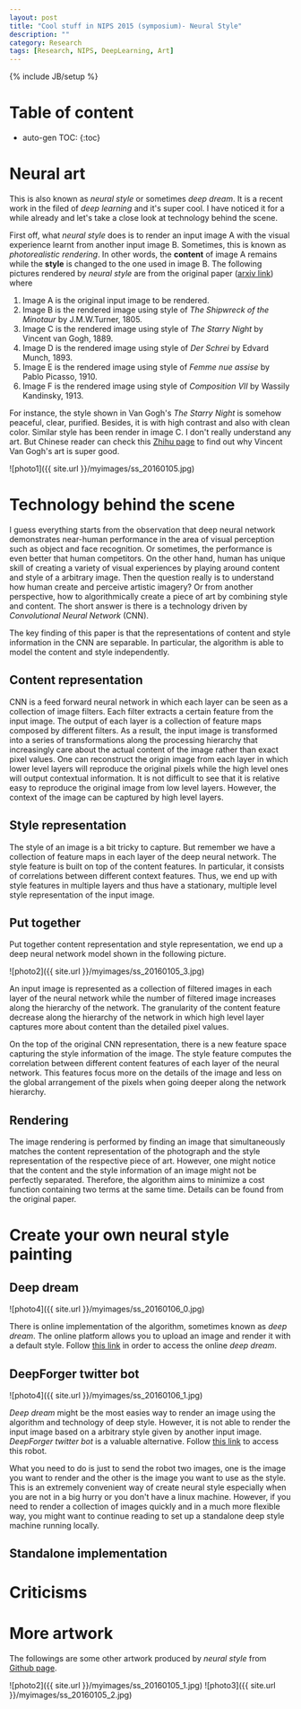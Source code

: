 ```yaml
---
layout: post
title: "Cool stuff in NIPS 2015 (symposium)- Neural Style"
description: ""
category: Research
tags: [Research, NIPS, DeepLearning, Art]
---
```

{% include JB/setup %}
<script type="text/javascript"
 src="http://cdn.mathjax.org/mathjax/latest/MathJax.js?config=TeX-AMS-MML_HTMLorMML">
</script>
 
# Table of content
* auto-gen TOC:
{:toc}




# Neural art

This is also known as _neural style_ or sometimes _deep dream_. It is a recent work in the filed of _deep learning_ and it's super cool. I have noticed it for a while already and let's take a close look at technology behind the scene.

First off, what _neural style_ does is to render an input image A with the visual experience learnt from another input image B. Sometimes, this is known as _photorealistic rendering_. In other words, the **content** of image A remains while the **style** is changed to the one used in image B. The following pictures rendered by _neural style_ are from the original paper ([arxiv link](http://arxiv.org/abs/1508.06576)) where

1. Image A is the original input image to be rendered.
1. Image B is the rendered image using style of _The Shipwreck of the Minotaur_ by J.M.W.Turner, 1805.
1. Image C is the rendered image using style of _The Starry Night_ by Vincent van Gogh, 1889.
1. Image D is the rendered image using style of _Der Schrei_ by Edvard Munch, 1893.
1. Image E is the rendered image using style of _Femme nue assise_ by Pablo Picasso, 1910.
1. Image F is the rendered image using style of _Composition VII_ by Wassily Kandinsky, 1913.

For instance, the style shown in Van Gogh's _The Starry Night_ is somehow peaceful, clear, purified. Besides, it is with high contrast and also with clean color. Similar style has been render in image C. I don't really understand any art. But Chinese reader can check this [Zhihu page](https://www.zhihu.com/question/19708222) to find out why Vincent Van Gogh's art is super good.

![photo1]({{ site.url }}/myimages/ss_20160105.jpg)

# Technology behind the scene

I guess everything starts from the observation that deep neural network demonstrates near-human performance in the area of visual perception such as object and face recognition. Or sometimes, the performance is even better that human competitors. On the other hand, human has unique skill of creating a variety of visual experiences by playing around content and style of a arbitrary image. Then the question really is to understand how human create and perceive artistic imagery? Or from another perspective, how to algorithmically create a piece of art by combining style and content. The short answer is there is a technology driven by _Convolutional Neural Network_ (CNN). 

The key finding of this paper is that the representations of content and  style information in the CNN are separable. In particular, the algorithm is able to model the content and style independently.

## Content representation

CNN is a feed forward neural network in which each layer can be seen as a collection of image filters. Each filter extracts a certain feature from the input image. The output of each layer is a collection of feature maps composed by different filters. As a result, the input image is transformed into a series of transformations along the processing hierarchy that increasingly care about the actual content of the image rather than exact pixel values. One can reconstruct the origin image from each layer in which lower level layers will reproduce the original pixels while the high level ones will output contextual information. It is not difficult to see that it is relative easy to reproduce the original image from low level layers. However, the context of the image can be captured by high level layers. 

## Style representation

The style of an image is a bit tricky to capture. But remember we have a collection of feature maps in each layer of the deep neural network. The style feature is built on top of the content features. In particular, it consists of correlations between different context features. Thus, we end up with style features in multiple layers and thus have a stationary, multiple level style representation of the input image.

## Put together

Put together content representation and style representation, we end up a deep neural network model shown in the following picture. 

![photo2]({{ site.url }}/myimages/ss_20160105_3.jpg)

An input image is represented as a collection of filtered images in each layer of the neural network while the number of filtered image increases along the hierarchy of the network. The granularity of the content feature decrease along the hierarchy of the network in which high level layer captures more about content than the detailed pixel values.

On the top of the original CNN representation, there is a new feature space capturing the style information of the image. The style feature computes the correlation between different content features of each layer of the neural network. This features focus more on the details of the image and less on the global arrangement of the pixels when going deeper along the network hierarchy.

## Rendering

The image rendering is performed by finding an image that simultaneously matches the content representation of the photograph and the style representation of the respective piece of art. However, one might notice that the content and the style information of an image might not be perfectly separated. Therefore, the algorithm aims to minimize a cost function containing two terms at the same time. Details can be found from the original paper.

# Create your own neural style painting

## Deep dream

![photo4]({{ site.url }}/myimages/ss_20160106_0.jpg)

There is online implementation of the algorithm, sometimes known as _deep dream_. The online platform allows you to upload an image and render it with a default style. Follow [this link](http://deepdreamgenerator.com) in order to access the online _deep dream_.

## DeepForger twitter bot

![photo4]({{ site.url }}/myimages/ss_20160106_1.jpg)

_Deep dream_ might be the most easies way to render an image using the algorithm and technology of deep style. However, it is not able to render the input image based on a arbitrary style given by another input image. _DeepForger twitter bot_ is a valuable alternative. Follow [this link](https://twitter.com/DeepForger) to access this robot. 

What you need to do is just to send the robot two images, one is the image you want to render and the other is the image you want to use as the style. This is an extremely convenient way of create neural style especially when you are not in a big hurry or you don't have a linux machine. However, if you need to render a collection of images quickly and in a much more flexible way, you might want to continue reading to set up a standalone deep style machine running locally.

## Standalone implementation



# Criticisms  


# More artwork

The followings are some other artwork produced by _neural style_ from [Github page](https://github.com/jcjohnson/neural-style).

![photo2]({{ site.url }}/myimages/ss_20160105_1.jpg)
![photo3]({{ site.url }}/myimages/ss_20160105_2.jpg)





